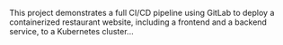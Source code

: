 This project demonstrates a full CI/CD pipeline using GitLab to deploy a containerized restaurant website, including a frontend and a backend service, to a Kubernetes cluster...